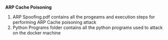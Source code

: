 **ARP Cache Poisoning**
1. ARP Spoofing.pdf contains all the progeams and execution steps for performing ARP Cache poisoning attack
2. Python Programs folder contains all the python programs used to attack on the docker machine
